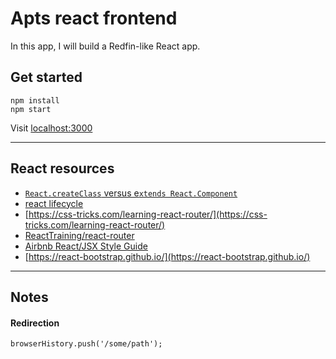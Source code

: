 # Apts react frontend

In this app, I will build a Redfin-like React app.

## Get started

```
npm install
npm start
```

Visit [localhost:3000](localhost:3000)

---

## React resources

- [`React.createClass` versus e`xtends React.Component`](https://toddmotto.com/react-create-class-versus-component/)
- [react lifecycle](http://qiita.com/kawachi/items/092bfc281f88e3a6e456)
- [https://css-tricks.com/learning-react-router/](https://css-tricks.com/learning-react-router/)
- [ReactTraining/react-router](https://github.com/ReactTraining/react-router/blob/master/docs/guides/Histories.md)
- [Airbnb React/JSX Style Guide](https://github.com/airbnb/javascript/tree/master/react)
- [https://react-bootstrap.github.io/](https://react-bootstrap.github.io/)

---

## Notes

#### Redirection

```
browserHistory.push('/some/path');
```

